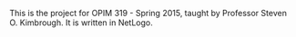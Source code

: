 This is the project for OPIM 319 - Spring 2015, taught by Professor Steven O. Kimbrough. It is written in NetLogo.